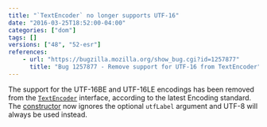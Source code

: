 ```yaml
---
title: "`TextEncoder` no longer supports UTF-16"
date: "2016-03-25T18:52:00-04:00"
categories: ["dom"]
tags: []
versions: ["48", "52-esr"]
references:
    - url: "https://bugzilla.mozilla.org/show_bug.cgi?id=1257877"
      title: "Bug 1257877 - Remove support for UTF-16 from TextEncoder"
---
```

The support for the UTF-16BE and UTF-16LE encodings has been removed from the [`TextEncoder`](https://developer.mozilla.org/docs/Web/API/TextEncoder) interface, according to the latest Encoding standard. The [constructor](https://developer.mozilla.org/docs/Web/API/TextEncoder/TextEncoder) now ignores the optional `utfLabel` argument and UTF-8 will always be used instead.

